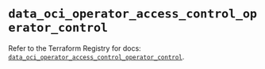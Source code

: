 # `data_oci_operator_access_control_operator_control`

Refer to the Terraform Registry for docs: [`data_oci_operator_access_control_operator_control`](https://registry.terraform.io/providers/oracle/oci/6.18.0/docs/data-sources/operator_access_control_operator_control).
